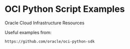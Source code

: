 # OCI Python Script Examples
Oracle Cloud Infrastructure Resources

Useful examples from:

    https://github.com/oracle/oci-python-sdk
  
